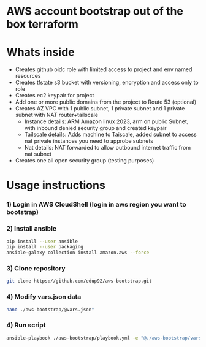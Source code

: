 # AWS account bootstrap out of the box terraform

# Whats inside

- Creates github oidc role with limited access to project and env named resources
- Creates tfstate s3 bucket with versioning, encryption and access only to role
- Creates ec2 keypair for project
- Add one or more public domains from the project to Route 53 (optional)
- Creates AZ VPC with 1 public subnet, 1 private subnet and 1 private subnet with NAT router+tailscale
    - Instance details: ARM Amazon linux 2023, arm on public Subnet, with inbound denied security group and created keypair
    - Tailscale details: Adds machine to Taiscale, added subnet to access nat private instances you need to approbe subnets
    - Nat details: NAT forwarded to allow outbound internet traffic from nat subnet
- Creates one all open security group (testing purposes)

# Usage instructions

### 1) Login in AWS CloudShell (login in aws region you want to bootstrap)

### 2) Install ansible

```bash
pip install --user ansible
pip install --user packaging
ansible-galaxy collection install amazon.aws --force
```

### 3) Clone repository

```bash
git clone https://github.com/edup92/aws-bootstrap.git
```

### 4) Modify vars.json data
```bash
nano ./aws-bootstrap/@vars.json"
```

### 4) Run script
```bash
ansible-playbook ./aws-bootstrap/playbook.yml -e "@./aws-bootstrap/vars.json"
```